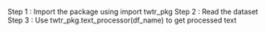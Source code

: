 Step 1 : Import the package using import twtr_pkg
Step 2 : Read the dataset
Step 3 : Use twtr_pkg.text_processor(df_name) to get processed text
